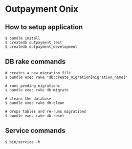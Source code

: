 # Outpayment Onix

## How to setup application

```
$ bundle install
$ createdb outpayment_test
$ createdb outpayment_development
```

## DB rake commands

```
# creates a new migration file
$ bundle exec rake "db:create_migration[migration_name]"

# runs pending migrations
$ bundle exec rake db:migrate

# cleans the database
$ bundle exec rake db:clean

# drops tables and re-runs migrations
$ bundle exec rake db:reset
```

## Service commands

```
$ bin/service -h
```
